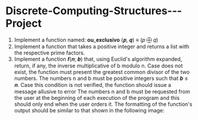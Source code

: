 # Discrete-Computing-Structures---Project
1. Implement a function named: 𝐨𝐮_𝐞𝐱𝐜𝐥𝐮𝐬𝐢𝐯𝐨 (𝒑, 𝒒) ≡ (𝑝 ⨁ 𝑞)
2. Implement a function that takes a positive integer and returns a
list with the respective prime factors.
3. Implement a function 𝒇(𝒏; 𝒃) that, using Euclid's algorithm
expanded, return, if any, the inverse multiplicative of b modulo n. Case
does not exist, the function must present the greatest common divisor of the two
numbers.
The numbers n and b must be positive integers such that 𝒃 ≤ 𝒏. Case
this condition is not verified, the function should issue a message allusive
to error
The numbers n and b must be requested from the user at the beginning of each execution of the
program and this should only end when the user orders it.
The formatting of the function's output should be similar to that shown in the
following image:
